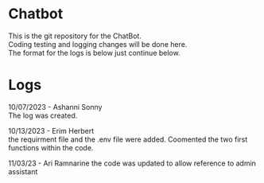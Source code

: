 # Chatbot
This is the git repository for the ChatBot.\
Coding testing and logging changes will be done here.\
The format for the logs is below just continue below.

# Logs
10/07/2023 - Ashanni Sonny\
The log was created.

10/13/2023 - Erim Herbert\
the requirment file and the .env file were added. Coomented the two first functions within the code.

11/03/23 - Ari Ramnarine
the code was updated to allow reference to admin assistant
